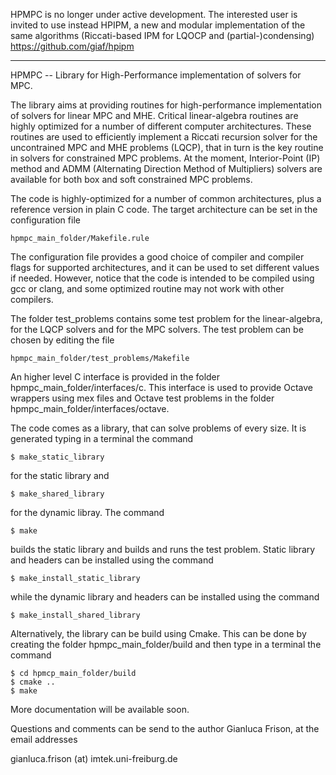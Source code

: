 HPMPC is no longer under active development.
The interested user is invited to use instead HPIPM, a new and modular implementation of the same algorithms (Riccati-based IPM for LQOCP and (partial-)condensing)
<https://github.com/giaf/hpipm>

--------------------------------------------------

HPMPC -- Library for High-Performance implementation of solvers for MPC.

The library aims at providing routines for high-performance implementation of solvers for linear MPC and MHE. Critical linear-algebra routines are highly optimized for a number of different computer architectures. These routines are used to efficiently implement a Riccati recursion solver for the uncontrained MPC and MHE problems (LQCP), that in turn is the key routine in solvers for constrained MPC problems. At the moment, Interior-Point (IP) method and ADMM (Alternating Direction Method of Multipliers) solvers are available for both box and soft constrained MPC problems.

The code is highly-optimized for a number of common architectures, plus a reference version in plain C code. The target architecture can be set in the configuration file
```
hpmpc_main_folder/Makefile.rule
```
The configuration file provides a good choice of compiler and compiler flags for supported architectures, and it can be used to set different values if needed. However, notice that the code is intended to be compiled using gcc or clang, and some optimized routine may not work with other compilers.

The folder test_problems contains some test problem for the linear-algebra, for the LQCP solvers and for the MPC solvers. The test problem can be chosen by editing the file 
```
hpmpc_main_folder/test_problems/Makefile
```
An higher level C interface is provided in the folder hpmpc_main_folder/interfaces/c. This interface is used to provide Octave wrappers using mex files and Octave test problems in the folder hpmpc_main_folder/interfaces/octave.

The code comes as a library, that can solve problems of every size. It is generated typing in a terminal the command
```
$ make_static_library
```
for the static library and
```
$ make_shared_library
```
for the dynamic libray. The command
```
$ make
```
builds the static library and builds and runs the test problem. Static library and headers can be installed using the command
```
$ make_install_static_library
```
while the dynamic library and headers can be installed using the command
```
$ make_install_shared_library
```
Alternatively, the library can be build using Cmake. This can be done by creating the folder hpmpc_main_folder/build and then type in a terminal the command
```
$ cd hpmcp_main_folder/build
$ cmake ..
$ make
```
More documentation will be available soon.

Questions and comments can be send to the author Gianluca Frison, at the email addresses

gianluca.frison (at) imtek.uni-freiburg.de


